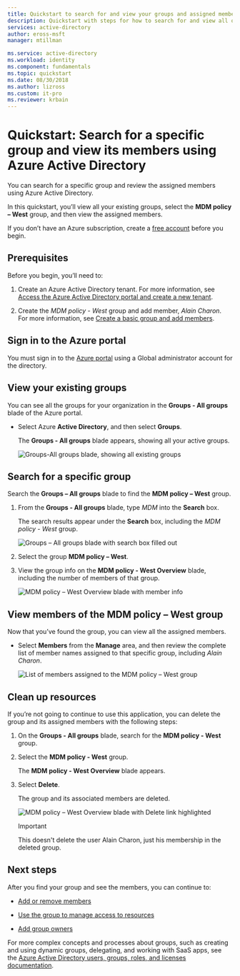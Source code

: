 ```yaml
---
title: Quickstart to search for and view your groups and assigned members using Azure Active Directory | Microsoft Docs
description: Quickstart with steps for how to search for and view all of your groups and their assigned members using Azure Active Directory.
services: active-directory
author: eross-msft
manager: mtillman

ms.service: active-directory
ms.workload: identity
ms.component: fundamentals
ms.topic: quickstart
ms.date: 08/30/2018
ms.author: lizross
ms.custom: it-pro
ms.reviewer: krbain
---
```

# Quickstart: Search for a specific group and view its members using Azure Active Directory
You can search for a specific group and review the assigned members using Azure Active Directory.

In this quickstart, you’ll view all your existing groups, select the **MDM policy – West** group, and then view the assigned members.

If you don’t have an Azure subscription, create a [free account](https://azure.microsoft.com/free/) before you begin. 

## Prerequisites
Before you begin, you’ll need to:

1.	Create an Azure Active Directory tenant. For more information, see [Access the Azure Active Directory portal and create a new tenant](active-directory-access-azure-ad.md).

2.	Create the _MDM policy - West_ group and add member, _Alain Charon_. For more information, see [Create a basic group and add members](active-directory-groups-create-azure-portal.md).

## Sign in to the Azure portal
You must sign in to the [Azure portal](https://portal.azure.com/) using a Global administrator account for the directory.

## View your existing groups
You can see all the groups for your organization in the **Groups - All groups** blade of the Azure portal.

- Select Azure **Active Directory**, and then select **Groups**.

    The **Groups - All groups** blade appears, showing all your active groups.

    ![Groups-All groups blade, showing all existing groups](media/active-directory-groups-view-azure-portal/groups-all-groups-blade-with-all-groups.png)

## Search for a specific group
Search the **Groups – All groups** blade to find the **MDM policy – West** group.

1. From the **Groups - All groups** blade, type _MDM_ into the **Search** box.

    The search results appear under the **Search** box, including the _MDM policy - West_ group.

    ![Groups – All groups blade with search box filled out](media/active-directory-groups-view-azure-portal/search-for-specific-group.png)

3. Select the group **MDM policy – West**.

4. View the group info on the **MDM policy - West Overview** blade, including the number of members of that group.

    ![MDM policy – West Overview blade with member info](media/active-directory-groups-view-azure-portal/group-overview-blade.png)

## View members of the MDM policy – West group
Now that you’ve found the group, you can view all the assigned members.

- Select **Members** from the **Manage** area, and then review the complete list of member names assigned to that specific group, including _Alain Charon_.

    ![List of members assigned to the MDM policy – West group](media/active-directory-groups-view-azure-portal/groups-all-members.png)

## Clean up resources
If you’re not going to continue to use this application, you can delete the group and its assigned members with the following steps:

1. On the **Groups - All groups** blade, search for the **MDM policy - West** group.

2.	Select the **MDM policy - West** group.

    The **MDM policy - West Overview** blade appears.

3. Select **Delete**.

    The group and its associated members are deleted.

    ![MDM policy – West Overview blade with Delete link highlighted](media/active-directory-groups-view-azure-portal/group-overview-blade-delete.png)

    >[!Important]
    >This doesn't delete the user Alain Charon, just his membership in the deleted group.

## Next steps
After you find your group and see the members, you can continue to:
- [Add or remove members](active-directory-groups-members-azure-portal.md)

- [Use the group to manage access to resources](active-directory-manage-groups.md)

- [Add group owners](active-directory-accessmanagement-managing-group-owners.md)

For more complex concepts and processes about groups, such as creating and using dynamic groups, delegating, and working with SaaS apps, see the [Azure Active Directory users, groups, roles, and licenses documentation](https://docs.microsoft.com/azure/active-directory/users-groups-roles/).